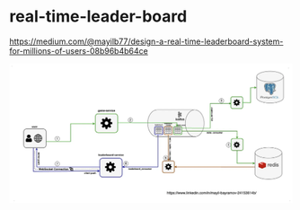 # real-time-leader-board


https://medium.com/@mayilb77/design-a-real-time-leaderboard-system-for-millions-of-users-08b96b4b64ce


![img.png](img.png)